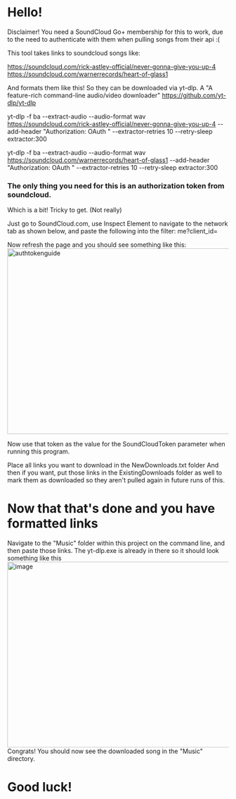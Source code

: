<h1>Hello!</h1>

Disclaimer! You need a SoundCloud Go+ membership for this to work, due to the need to authenticate with them when pulling songs from their api :(

This tool takes links to soundcloud songs like:

https://soundcloud.com/rick-astley-official/never-gonna-give-you-up-4
https://soundcloud.com/warnerrecords/heart-of-glass1

And formats them like this! So they can be downloaded via yt-dlp. A "A feature-rich command-line audio/video downloader" https://github.com/yt-dlp/yt-dlp

yt-dlp -f ba --extract-audio --audio-format wav https://soundcloud.com/rick-astley-official/never-gonna-give-you-up-4 --add-header "Authorization: OAuth <yourauthtokenhere>" --extractor-retries 10 --retry-sleep extractor:300

yt-dlp -f ba --extract-audio --audio-format wav https://soundcloud.com/warnerrecords/heart-of-glass1 --add-header "Authorization: OAuth <yourauthtokenhere>" --extractor-retries 10 --retry-sleep extractor:300

<h3>The only thing you need for this is an authorization token from soundcloud. </h3>
Which is a bit! Tricky to get. (Not really)

Just go to SoundCloud.com, use Inspect Element to navigate to the network tab as shown below, and paste the following into the filter:
me?client_id=

Now refresh the page and you should see something like this:
<img width="846" height="421" alt="authtokenguide" src="https://github.com/user-attachments/assets/cc4804da-0b10-418a-947d-c3e9cce49b90" />

Now use that token as the value for the SoundCloudToken parameter when running this program. 

Place all links you want to download in the NewDownloads.txt folder
And then if you want, put those links in the ExistingDownloads folder as well to mark them as downloaded so they aren't pulled again in future runs of this.

<h1>Now that that's done and you have formatted links</h1>
Navigate to the "Music" folder within this project on the command line, and then paste those links. The yt-dlp.exe is already in there so it should look something like this 

<img width="846" height="421" alt="image" src="https://github.com/user-attachments/assets/a2055ff1-68fb-4bd2-aa89-1019649ea882" />
Congrats! You should now see the downloaded song in the "Music" directory. 
<h1>Good luck!</h1>
